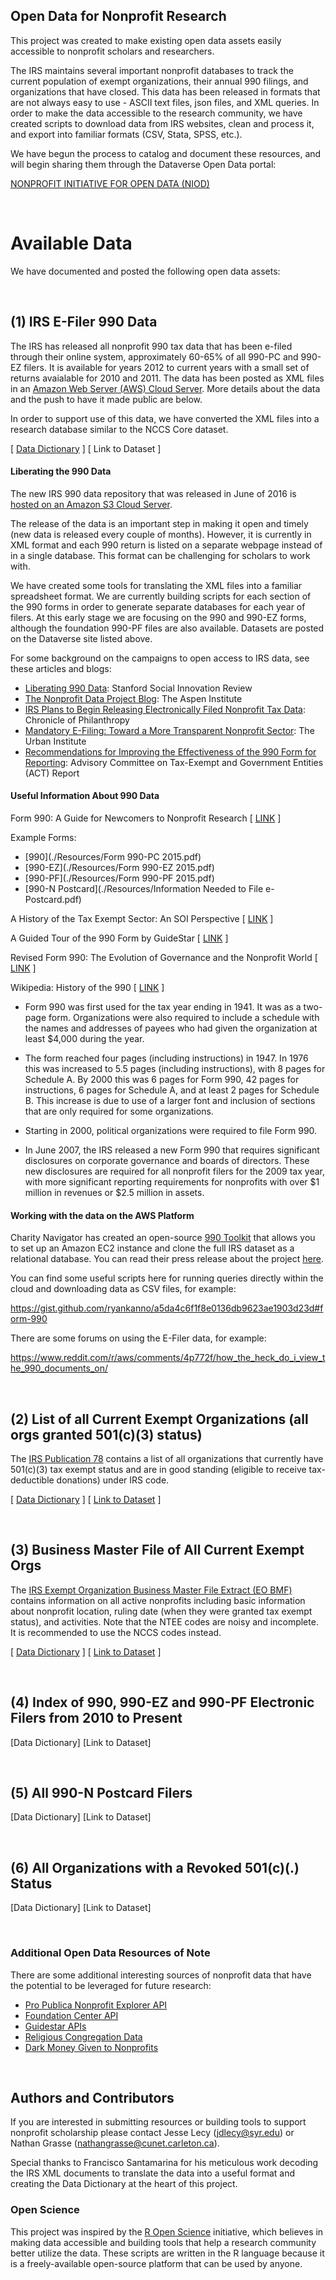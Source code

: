 ## Open Data for Nonprofit Research

This project was created to make existing open data assets easily accessible to nonprofit scholars and researchers. 

The IRS maintains several important nonprofit databases to track the current population of exempt organizations, their annual 990 filings, and organizations that have closed. This data has been released in formats that are not always easy to use - ASCII text files, json files, and XML queries. In order to make the data accessible to the research community, we have created scripts to download data from IRS websites, clean and process it, and export into familiar formats (CSV, Stata, SPSS, etc.).

We have begun the process to catalog and document these resources, and will begin sharing them through the Dataverse Open Data portal:

[NONPROFIT INITIATIVE FOR OPEN DATA (NIOD)](https://dataverse.harvard.edu/dataverse/NIOD)

<br>


# Available Data

We have documented and posted the following open data assets:

<br>

## (1) IRS E-Filer 990 Data 

The IRS has released all nonprofit 990 tax data that has been e-filed through their online system, approximately 60-65% of all 990-PC and 990-EZ filers. It is available for years 2012 to current years with a small set of returns avaialable for 2010 and 2011. The data has been posted as XML files in an [Amazon Web Server (AWS) Cloud Server](https://aws.amazon.com/public-datasets/irs-990/). More details about the data and the push to have it made public are below.

In order to support use of this data, we have converted the XML files into a research database similar to the NCCS Core dataset.

[ [Data Dictionary](https://github.com/lecy/Open-Data-for-Nonprofit-Research/blob/master/Build_IRS990_E-Filer_Datasets/Data_Dictionary.md) ] [ Link to Dataset ]


#### Liberating the 990 Data

The new IRS 990 data repository that was released in June of 2016 is [hosted on an Amazon S3 Cloud Server](https://aws.amazon.com/public-data-sets/irs-990/). 


The release of the data is an important step in making it open and timely (new data is released every couple of months). However, it is currently in XML format and each 990 return is listed on a separate webpage instead of in a single database. This format can be challenging for scholars to work with.


We have created some tools for translating the XML files into a familiar spreadsheet format. We are currently building scripts for each section of the 990 forms in order to generate separate databases for each year of filers. At this early stage we are focusing on the 990 and 990-EZ forms, although the foundation 990-PF files are also available. Datasets are posted on the Dataverse site listed above.


For some background on the campaigns to open access to IRS data, see these articles and blogs:

* [Liberating 990 Data](http://ssir.org/articles/entry/liberating_990_data): Stanford Social Innovation Review
* [The Nonprofit Data Project Blog](https://www.aspeninstitute.org/programs/program-on-philanthropy-and-social-innovation-psi/nonprofit-data-project-updates/): The Aspen Institute
* [IRS Plans to Begin Releasing Electronically Filed Nonprofit Tax Data](https://philanthropy.com/article/IRS-Plans-to-Begin-Releasing/231265): Chronicle of Philanthropy
* [Mandatory E-Filing: Toward a More Transparent Nonprofit Sector](http://www.urban.org/research/publication/mandatory-e-filing-toward-more-transparent-nonprofit-sector): The Urban Institute
* [Recommendations for Improving the Effectiveness of the 990 Form for Reporting](https://github.com/lecy/Open-Data-for-Nonprofit-Research/blob/master/Resources/IRS%20ACT%20Report%202015.pdf): Advisory Committee on Tax-Exempt and Government Entities (ACT) Report





#### Useful Information About 990 Data

Form 990: A Guide for Newcomers to Nonprofit Research [ [LINK](http://blog.boardsource.org/blog/author/chris-thompson-ph-d-director-of-research-and-evaluation-boardsource) ]

Example Forms:

* [990](./Resources/Form 990-PC 2015.pdf)
* [990-EZ](./Resources/Form 990-EZ 2015.pdf)
* [990-PF](./Resources/Form 990-PF 2015.pdf)
* [990-N Postcard](./Resources/Information Needed to File e-Postcard.pdf)

A History of the Tax Exempt Sector: An SOI Perspective [ [LINK](https://www.irs.gov/pub/irs-soi/tehistory.pdf) ]

A Guided Tour of the 990 Form by GuideStar [ [LINK](https://www.guidestar.org/ViewCmsFile.aspx?ContentID=4208) ]

Revised Form 990: The Evolution of Governance and the Nonprofit World [ [LINK](http://www.thetaxadviser.com/issues/2009/aug/revisedform990theevolutionofgovernanceandthenonprofitworld.html) ]

Wikipedia: History of the 990 [ [LINK](https://en.wikipedia.org/wiki/Form_990#History) ]

* Form 990 was first used for the tax year ending in 1941. It was as a two-page form. Organizations were also required to include a schedule with the names and addresses of payees who had given the organization at least $4,000 during the year.

* The form reached four pages (including instructions) in 1947. In 1976 this was increased to 5.5 pages (including instructions), with 8 pages for Schedule A. By 2000 this was 6 pages for Form 990, 42 pages for instructions, 6 pages for Schedule A, and at least 2 pages for Schedule B. This increase is due to use of a larger font and inclusion of sections that are only required for some organizations.

* Starting in 2000, political organizations were required to file Form 990.

* In June 2007, the IRS released a new Form 990 that requires significant disclosures on corporate governance and boards of directors. These new disclosures are required for all nonprofit filers for the 2009 tax year, with more significant reporting requirements for nonprofits with over $1 million in revenues or $2.5 million in assets.




#### Working with the data on the AWS Platform

Charity Navigator has created an open-source [990 Toolkit](http://990.charitynavigator.org/) that allows you to set up an Amazon EC2 instance and clone the full IRS dataset as a relational database. You can read their press release about the project [here](http://www.charitynavigator.org/index.cfm?bay=content.view&cpid=4669).

You can find some useful scripts here for running queries directly within the cloud and downloading data as CSV files, for example:

https://gist.github.com/ryankanno/a5da4c6f1f8e0136db9623ae1903d23d#form-990

There are some forums on using the E-Filer data, for example:

https://www.reddit.com/r/aws/comments/4p772f/how_the_heck_do_i_view_the_990_documents_on/

<br>






## (2) List of all Current Exempt Organizations (all orgs granted 501(c)(3) status)  


The [IRS Publication 78](https://apps.irs.gov/app/eos/forwardToPub78Download.do) contains a list of all organizations that currently have 501(c)(3) tax exempt status and are in good standing (eligible to receive tax-deductible donations) under IRS code.


[ [Data Dictionary](https://github.com/lecy/Open-Data-for-Nonprofit-Research/blob/master/Open_Nonprofit_Datasets/IRS_Current_Exempt_Orgs_List.Rmd) ]  [ [Link to Dataset](https://dataverse.harvard.edu/dataset.xhtml?persistentId=doi:10.7910/DVN/Z4PZOG) ]


<br>


## (3) Business Master File of All Current Exempt Orgs

The [IRS Exempt Organization Business Master File Extract (EO BMF)](https://www.irs.gov/charities-non-profits/exempt-organizations-business-master-file-extract-eo-bmf) contains information on all active nonprofits including basic information about nonprofit location, ruling date (when they were granted tax exempt status), and activities. Note that the NTEE codes are noisy and incomplete. It is recommended to use the NCCS codes instead.

[ [Data Dictionary](https://github.com/lecy/Open-Data-for-Nonprofit-Research/blob/master/Open_Nonprofit_Datasets/IRS_Business_Master_File.Rmd) ]  [ [Link to Dataset](https://dataverse.harvard.edu/dataset.xhtml?persistentId=doi:10.7910/DVN/ZPHJYA) ]




<br>


## (4) Index of 990, 990-EZ and 990-PF Electronic Filers from 2010 to Present

[Data Dictionary]  [Link to Dataset]

<br>

## (5) All 990-N Postcard Filers

[Data Dictionary]  [Link to Dataset]


<br>

## (6) All Organizations with a Revoked 501(c)(.) Status

[Data Dictionary]  [Link to Dataset]


<br>



### Additional Open Data Resources of Note 

There are some additional interesting sources of nonprofit data that have the potential to be leveraged for future research:

* [Pro Publica Nonprofit Explorer API](https://www.propublica.org/nerds/item/announcing-the-nonprofit-explorer-api)
* [Foundation Center API](http://data.foundationcenter.org/about.html)
* [Guidestar APIs](https://community.guidestar.org/groups/developer)
* [Religious Congregation Data](http://www.thearda.com/archive/browse.asp)
* [Dark Money Given to Nonprofits](http://www.opensecrets.org/dark-money/explore-our-reports.php)



<br/>







## Authors and Contributors

If you are interested in submitting resources or building tools to support nonprofit scholarship please contact Jesse Lecy (jdlecy@syr.edu) or Nathan Grasse (nathangrasse@cunet.carleton.ca).

Special thanks to Francisco Santamarina for his meticulous work decoding the IRS XML documents to translate the data into a useful format and creating the Data Dictionary at the heart of this project.


### Open Science

This project was inspired by the [R Open Science](https://ropensci.org/) initiative, which believes in making data accessible and building tools that help a research community better utilize the data. These scripts are written in the R language because it is a freely-available open-source platform that can be used by anyone. 







